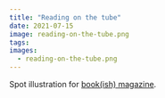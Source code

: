 ```yaml
---
title: "Reading on the tube"
date: 2021-07-15
image: reading-on-the-tube.png
tags:
images:
  - reading-on-the-tube.png
---
```


Spot illustration for [book(ish) magazine](https://bookishmag.co.uk/).